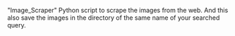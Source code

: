 "Image_Scraper" 
Python script to scrape the images from the web. And this also save the images in the directory of the same name of your searched query.
